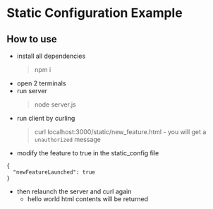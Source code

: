 # Static Configuration Example

## How to use

- install all dependencies
  > npm i
- open 2 terminals
- run server
  > node server.js
- run client by curling
  > curl localhost:3000/static/new_feature.html
      - you will get a ```unauthorized``` message
- modify the feature to true in the static_config file

```
{
  "newFeatureLaunched": true
}
```

- then relaunch the server and curl again
  - hello world html contents will be returned
